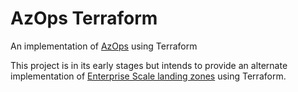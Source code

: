 # AzOps Terraform

An implementation of [AzOps](Https://github.com/Azure/AzOps) using Terraform

This project is in its early stages but intends to provide an alternate implementation of [Enterprise Scale landing zones](https://docs.microsoft.com/en-gb/azure/cloud-adoption-framework/ready/enterprise-scale/) using Terraform.
